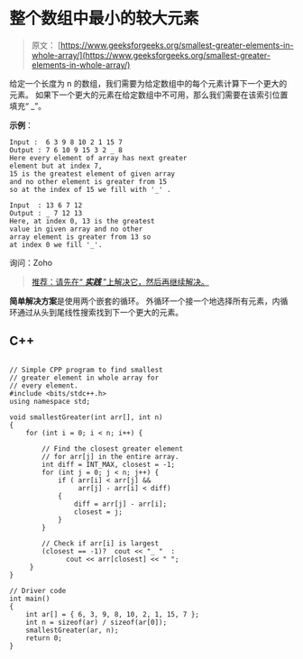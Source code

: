 # 整个数组中最小的较大元素

> 原文： [https://www.geeksforgeeks.org/smallest-greater-elements-in-whole-array/](https://www.geeksforgeeks.org/smallest-greater-elements-in-whole-array/)

给定一个长度为 n 的数组，我们需要为给定数组中的每个元素计算下一个更大的元素。 如果下一个更大的元素在给定数组中不可用，那么我们需要在该索引位置填充“ _”。

**示例**：

```
Input :  6 3 9 8 10 2 1 15 7 
Output : 7 6 10 9 15 3 2 _ 8
Here every element of array has next greater 
element but at index 7,
15 is the greatest element of given array
and no other element is greater from 15 
so at the index of 15 we fill with '_' .

Input  : 13 6 7 12
Output : _ 7 12 13
Here, at index 0, 13 is the greatest 
value in given array and no other 
array element is greater from 13 so
at index 0 we fill '_'.

```

询问：Zoho

> [推荐：请先在“ ***实践*** ”上解决它，然后再继续解决。](https://practice.geeksforgeeks.org/problems/smallest-greater-elements-in-whole-array/0/)

**简单解决方案**是使用两个嵌套的循环。 外循环一个接一个地选择所有元素，内循环通过从头到尾线性搜索找到下一个更大的元素。

## C++ 

```

// Simple CPP program to find smallest 
// greater element in whole array for  
// every element. 
#include <bits/stdc++.h> 
using namespace std; 

void smallestGreater(int arr[], int n) 
{ 
    for (int i = 0; i < n; i++) { 

        // Find the closest greater element  
        // for arr[j] in the entire array. 
        int diff = INT_MAX, closest = -1; 
        for (int j = 0; j < n; j++) { 
            if ( arr[i] < arr[j] &&  
                 arr[j] - arr[i] < diff) 
            { 
                diff = arr[j] - arr[i]; 
                closest = j;             
            } 
        } 

        // Check if arr[i] is largest 
        (closest == -1)?  cout << "_ "  :  
              cout << arr[closest] << " "; 
     } 
} 

// Driver code 
int main() 
{ 
    int ar[] = { 6, 3, 9, 8, 10, 2, 1, 15, 7 }; 
    int n = sizeof(ar) / sizeof(ar[0]); 
    smallestGreater(ar, n); 
    return 0; 
} 

```